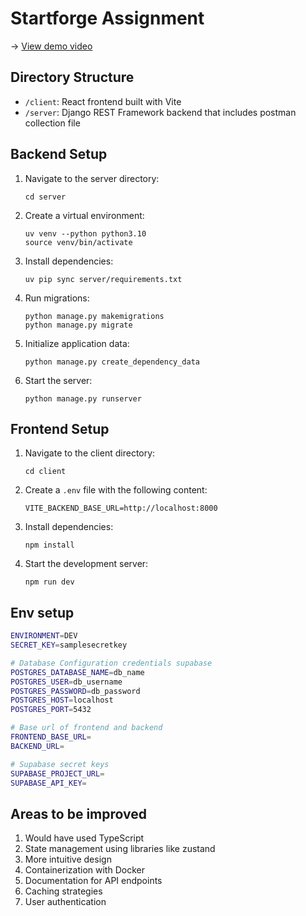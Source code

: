 # Startforge Assignment

→ [View demo video](https://drive.google.com/file/d/1jRTEmqUvPlL9nkdFmOwB3wz4CJvxKf_7/view?usp=sharing)

## Directory Structure

- `/client`: React frontend built with Vite
- `/server`: Django REST Framework backend that includes postman collection file

## Backend Setup

1. Navigate to the server directory:
   ```
   cd server
   ```

2. Create a virtual environment:
   ```
   uv venv --python python3.10
   source venv/bin/activate
   ```

3. Install dependencies:
   ```
   uv pip sync server/requirements.txt
   ```

4. Run migrations:
   ```
   python manage.py makemigrations
   python manage.py migrate
   ```

5. Initialize application data:
   ```
   python manage.py create_dependency_data
   ```

6. Start the server:
   ```
   python manage.py runserver
   ```

## Frontend Setup

1. Navigate to the client directory:
   ```
   cd client
   ```

2. Create a `.env` file with the following content:
   ```
   VITE_BACKEND_BASE_URL=http://localhost:8000
   ```

3. Install dependencies:
   ```
   npm install
   ```

4. Start the development server:
   ```
   npm run dev
   ```

## Env setup
```bash
ENVIRONMENT=DEV
SECRET_KEY=samplesecretkey

# Database Configuration credentials supabase
POSTGRES_DATABASE_NAME=db_name
POSTGRES_USER=db_username
POSTGRES_PASSWORD=db_password
POSTGRES_HOST=localhost
POSTGRES_PORT=5432

# Base url of frontend and backend
FRONTEND_BASE_URL=
BACKEND_URL=

# Supabase secret keys
SUPABASE_PROJECT_URL=
SUPABASE_API_KEY=
```

## Areas to be improved
1. Would have used TypeScript
2. State management using libraries like zustand
3. More intuitive design
4. Containerization with Docker
5. Documentation for API endpoints
6. Caching strategies
7. User authentication
